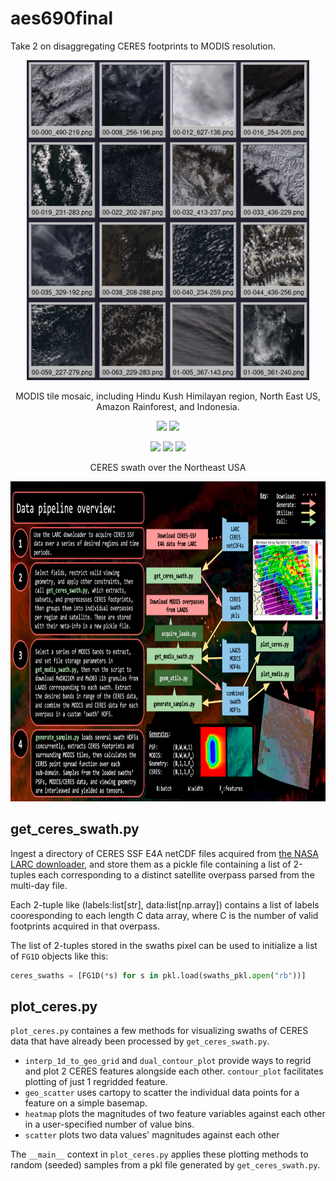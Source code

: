 # aes690final

Take 2 on disaggregating CERES footprints to MODIS resolution.

<p align="center">
      <img height="512" src="https://github.com/Mitchell-D/aes690final/blob/main/figures/modis/modis-quilt_5.png?raw=true" />
</p>
<p align="center">
      MODIS tile mosaic, including Hindu Kush Himilayan region, North East US, Amazon Rainforest, and Indonesia.
</p>

<p align="center">
    <img height="256" src="https://github.com/Mitchell-D/aes690final/blub/main/figures/docs/neus_20200530-1808_aqua_flux-lw.png?raw=true" />
    <img height="256" src="https://github.com/Mitchell-D/aes690final/blub/main/figures/docs/neus_20200530-1808_aqua_flux-sw.png?raw=true" />
</p>

<p align="center">
    <img height="128" src="https://github.com/Mitchell-D/aes690final/blub/main/figures/docs/neus_20200530-1808_aqua_rgb-dcp.png?raw=true" />
    <img height="128" src="https://github.com/Mitchell-D/aes690final/blub/main/figures/docs/neus_20200530-1808_aqua_rgb-dust.png?raw=true" />
    <img height="128" src="https://github.com/Mitchell-D/aes690final/blub/main/figures/docs/neus_20200530-1808_aqua_rgb-tc.png?raw=true" />
</p>

<p align="center"> CERES swath over the Northeast USA </p>

<p align="center">
      <img height="512" src="https://github.com/Mitchell-D/aes690final/blob/main/figures/data_pipeline_overview.png?raw=true" />
</p>


## get\_ceres\_swath.py

Ingest a directory of CERES SSF E4A netCDF files acquired from
[the NASA LARC downloader][1], and store them as a pickle file
containing a list of 2-tuples each corresponding to a distinct
satellite overpass parsed from the multi-day file.

Each 2-tuple like (labels:list[str], data:list[np.array]) contains a
list of labels cooresponding to each length C data array, where C is
the number of valid footprints acquired in that overpass.

The list of 2-tuples stored in the swaths pixel can be used to
initialize a list of `FG1D` objects like this:

```python
ceres_swaths = [FG1D(*s) for s in pkl.load(swaths_pkl.open("rb"))]
```

## plot\_ceres.py

`plot_ceres.py` containes a few methods for visualizing swaths of
CERES data that have already been processed by `get_ceres_swath.py`.

 - `interp_1d_to_geo_grid` and `dual_contour_plot` provide ways to
   regrid and plot 2 CERES features alongside each other.
   `contour_plot` facilitates plotting of just 1 regridded feature.
 - `geo_scatter` uses cartopy to scatter the individual data points
   for a feature on a simple basemap.
 - `heatmap` plots the magnitudes of two feature variables against
   each other in a user-specified number of value bins.
 - `scatter` plots two data values' magnitudes against each other

The `__main__` context in `plot_ceres.py` applies these plotting
methods to random (seeded) samples from a pkl file generated by
`get_ceres_swath.py`.

[1]:https://ceres-tool.larc.nasa.gov/ord-tool
